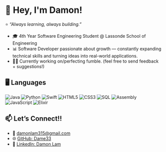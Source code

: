 # 👋 Hey, I'm Damon!
⭐️ *“Always learning, always building.”*

- 🎓 4th Year Software Engineering Student @ Lassonde School of Engineering
- 📊 Software Developer passionate about growth — constantly expanding technical skills and turning ideas into real-world applications.
- 📱🏈 Currently working on/perfecting fumble. (feel free to send feedback + suggestions!)
  
## 🖥️ Languages

![Java](https://img.shields.io/badge/-Java-007396?logo=java&logoColor=white)
![Python](https://img.shields.io/badge/-Python-3776AB?logo=python&logoColor=white)
![Swift](https://img.shields.io/badge/-Swift-FA7343?logo=swift&logoColor=white)
![HTML5](https://img.shields.io/badge/-HTML5-E34F26?logo=html5&logoColor=white)
![CSS3](https://img.shields.io/badge/-CSS3-1572B6?logo=css3&logoColor=white)
![SQL](https://img.shields.io/badge/-SQL-003B57?logo=database&logoColor=white)
![Assembly](https://img.shields.io/badge/-Assembly-555555?logo=none&logoColor=white)
![JavaScript](https://img.shields.io/badge/-JavaScript-F7DF1E?logo=javascript&logoColor=black)
![Elixir](https://img.shields.io/badge/-Elixir-4B275F?logo=elixir&logoColor=white)

## 📫 Let’s Connect!!
- 📧 [damonlam315@gmail.com](mailto:damonlam315@gmail.com)  
- 🌐 [GitHub: Dame33](https://github.com/Dame33)  
- 💼 [LinkedIn: Damon Lam](https://linkedin.com/in/damon-lam)

